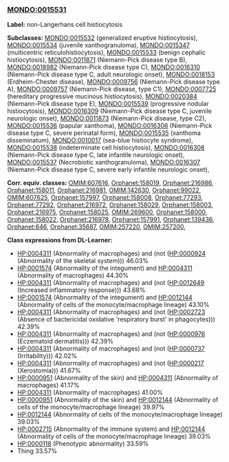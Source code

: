 
### [MONDO:0015531](http://purl.obolibrary.org/obo/MONDO_0015531)
**Label:** non-Langerhans cell histiocytosis

**Subclasses:** [MONDO:0015532](http://purl.obolibrary.org/obo/MONDO_0015532) (generalized eruptive histiocytosis), [MONDO:0015534](http://purl.obolibrary.org/obo/MONDO_0015534) (juvenile xanthogranuloma), [MONDO:0015347](http://purl.obolibrary.org/obo/MONDO_0015347) (multicentric reticulohistiocytosis), [MONDO:0015533](http://purl.obolibrary.org/obo/MONDO_0015533) (benign cephalic histiocytosis), [MONDO:0011871](http://purl.obolibrary.org/obo/MONDO_0011871) (Niemann-Pick disease type B), [MONDO:0018982](http://purl.obolibrary.org/obo/MONDO_0018982) (Niemann-Pick disease type C), [MONDO:0016310](http://purl.obolibrary.org/obo/MONDO_0016310) (Niemann-Pick disease type C, adult neurologic onset), [MONDO:0018153](http://purl.obolibrary.org/obo/MONDO_0018153) (Erdheim-Chester disease), [MONDO:0009756](http://purl.obolibrary.org/obo/MONDO_0009756) (Niemann-Pick disease type A), [MONDO:0009757](http://purl.obolibrary.org/obo/MONDO_0009757) (Niemann-Pick disease, type C1), [MONDO:0007725](http://purl.obolibrary.org/obo/MONDO_0007725) (hereditary progressive mucinous histiocytosis), [MONDO:0020384](http://purl.obolibrary.org/obo/MONDO_0020384) (Niemann-Pick disease type E), [MONDO:0015539](http://purl.obolibrary.org/obo/MONDO_0015539) (progressive nodular histiocytosis), [MONDO:0016309](http://purl.obolibrary.org/obo/MONDO_0016309) (Niemann-Pick disease type C, juvenile neurologic onset), [MONDO:0011873](http://purl.obolibrary.org/obo/MONDO_0011873) (Niemann-Pick disease, type C2), [MONDO:0015536](http://purl.obolibrary.org/obo/MONDO_0015536) (papular xanthoma), [MONDO:0016306](http://purl.obolibrary.org/obo/MONDO_0016306) (Niemann-Pick disease type C, severe perinatal form), [MONDO:0015535](http://purl.obolibrary.org/obo/MONDO_0015535) (xanthoma disseminatum), [MONDO:0010017](http://purl.obolibrary.org/obo/MONDO_0010017) (sea-blue histiocyte syndrome), [MONDO:0015538](http://purl.obolibrary.org/obo/MONDO_0015538) (indeterminate cell histiocytosis), [MONDO:0016308](http://purl.obolibrary.org/obo/MONDO_0016308) (Niemann-Pick disease type C, late infantile neurologic onset), [MONDO:0015537](http://purl.obolibrary.org/obo/MONDO_0015537) (Necrobiotic xanthogranuloma), [MONDO:0016307](http://purl.obolibrary.org/obo/MONDO_0016307) (Niemann-Pick disease type C, severe early infantile neurologic onset), 

**Corr. equiv. classes:** [OMIM:607616](http://purl.obolibrary.org/obo/OMIM_607616), [Orphanet:158019](http://www.orpha.net/ORDO/Orphanet_158019), [Orphanet:216986](http://www.orpha.net/ORDO/Orphanet_216986), [Orphanet:158011](http://www.orpha.net/ORDO/Orphanet_158011), [Orphanet:216981](http://www.orpha.net/ORDO/Orphanet_216981), [OMIM:142630](http://purl.obolibrary.org/obo/OMIM_142630), [Orphanet:99022](http://www.orpha.net/ORDO/Orphanet_99022), [OMIM:607625](http://purl.obolibrary.org/obo/OMIM_607625), [Orphanet:157997](http://www.orpha.net/ORDO/Orphanet_157997), [Orphanet:158008](http://www.orpha.net/ORDO/Orphanet_158008), [Orphanet:77293](http://www.orpha.net/ORDO/Orphanet_77293), [Orphanet:77292](http://www.orpha.net/ORDO/Orphanet_77292), [Orphanet:216972](http://www.orpha.net/ORDO/Orphanet_216972), [Orphanet:158029](http://www.orpha.net/ORDO/Orphanet_158029), [Orphanet:158003](http://www.orpha.net/ORDO/Orphanet_158003), [Orphanet:216975](http://www.orpha.net/ORDO/Orphanet_216975), [Orphanet:158025](http://www.orpha.net/ORDO/Orphanet_158025), [OMIM:269600](http://purl.obolibrary.org/obo/OMIM_269600), [Orphanet:158000](http://www.orpha.net/ORDO/Orphanet_158000), [Orphanet:158022](http://www.orpha.net/ORDO/Orphanet_158022), [Orphanet:216978](http://www.orpha.net/ORDO/Orphanet_216978), [Orphanet:157991](http://www.orpha.net/ORDO/Orphanet_157991), [Orphanet:139436](http://www.orpha.net/ORDO/Orphanet_139436), [Orphanet:646](http://www.orpha.net/ORDO/Orphanet_646), [Orphanet:35687](http://www.orpha.net/ORDO/Orphanet_35687), [OMIM:257220](http://purl.obolibrary.org/obo/OMIM_257220), [OMIM:257200](http://purl.obolibrary.org/obo/OMIM_257200), 

**Class expressions from DL-Learner:**

- [HP:0004311](http://purl.obolibrary.org/obo/HP_0004311) (Abnormality of macrophages) and (not ([HP:0000924](http://purl.obolibrary.org/obo/HP_0000924) (Abnormality of the skeletal system))) 46.03%
- [HP:0001574](http://purl.obolibrary.org/obo/HP_0001574) (Abnormality of the integument) and [HP:0004311](http://purl.obolibrary.org/obo/HP_0004311) (Abnormality of macrophages) 44.30%
- [HP:0004311](http://purl.obolibrary.org/obo/HP_0004311) (Abnormality of macrophages) and (not ([HP:0012649](http://purl.obolibrary.org/obo/HP_0012649) (Increased inflammatory response))) 43.68%
- [HP:0001574](http://purl.obolibrary.org/obo/HP_0001574) (Abnormality of the integument) and [HP:0012144](http://purl.obolibrary.org/obo/HP_0012144) (Abnormality of cells of the monocyte/macrophage lineage) 43.10%
- [HP:0004311](http://purl.obolibrary.org/obo/HP_0004311) (Abnormality of macrophages) and (not ([HP:0002723](http://purl.obolibrary.org/obo/HP_0002723) (Absence of bactericidal oxidative 'respiratory burst' in phagocytes))) 42.39%
- [HP:0004311](http://purl.obolibrary.org/obo/HP_0004311) (Abnormality of macrophages) and (not ([HP:0000976](http://purl.obolibrary.org/obo/HP_0000976) (Eczematoid dermatitis))) 42.39%
- [HP:0004311](http://purl.obolibrary.org/obo/HP_0004311) (Abnormality of macrophages) and (not ([HP:0000737](http://purl.obolibrary.org/obo/HP_0000737) (Irritability))) 42.02%
- [HP:0004311](http://purl.obolibrary.org/obo/HP_0004311) (Abnormality of macrophages) and (not ([HP:0000217](http://purl.obolibrary.org/obo/HP_0000217) (Xerostomia))) 41.67%
- [HP:0000951](http://purl.obolibrary.org/obo/HP_0000951) (Abnormality of the skin) and [HP:0004311](http://purl.obolibrary.org/obo/HP_0004311) (Abnormality of macrophages) 41.17%
- [HP:0004311](http://purl.obolibrary.org/obo/HP_0004311) (Abnormality of macrophages) 41.00%
- [HP:0000951](http://purl.obolibrary.org/obo/HP_0000951) (Abnormality of the skin) and [HP:0012144](http://purl.obolibrary.org/obo/HP_0012144) (Abnormality of cells of the monocyte/macrophage lineage) 39.97%
- [HP:0012144](http://purl.obolibrary.org/obo/HP_0012144) (Abnormality of cells of the monocyte/macrophage lineage) 39.03%
- [HP:0002715](http://purl.obolibrary.org/obo/HP_0002715) (Abnormality of the immune system) and [HP:0012144](http://purl.obolibrary.org/obo/HP_0012144) (Abnormality of cells of the monocyte/macrophage lineage) 39.03%
- [HP:0000118](http://purl.obolibrary.org/obo/HP_0000118) (Phenotypic abnormality) 33.59%
- Thing 33.57%



